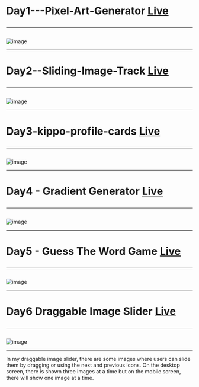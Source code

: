 # Day1---Pixel-Art-Generator  [Live](https://adarshrai0.github.io/30-days-of-javascript/Day1%20-%20Pixel-Art-Generator) <hr>
![image](https://user-images.githubusercontent.com/91651054/219864000-c39aaf42-530d-40db-87cf-1c409adde188.png)
<hr>

# Day2--Sliding-Image-Track  [Live](https://adarshrai0.github.io/30-days-of-javascript/Day2%20-%20Sliding-Image-Track) <hr>
![image](https://user-images.githubusercontent.com/91651054/231468757-2f0ba827-1d5e-4c15-bf9e-826e32463536.png)
<hr>

# Day3-kippo-profile-cards [Live](https://adarshrai0.github.io/30-days-of-javascript/Day3%20-%20Kippo-profile-cards) <hr>
![image](https://user-images.githubusercontent.com/91651054/231469463-dd479b1f-4e5d-427c-b237-aaaba2593983.png)
<hr>

# Day4 - Gradient Generator [Live](https://adarshrai0.github.io/30-days-of-javascript/Day4%20-%20Gradient%20Generator) <hr>
![image](https://user-images.githubusercontent.com/91651054/231477153-d506af0d-3ca9-4507-99ce-4bcdc8693957.png)
<hr>

# Day5 - Guess The Word Game [Live](https://adarshrai0.github.io/30-days-of-javascript/Day5%20-%20Guess%20The%20Word%20Game) <hr>
![image](https://user-images.githubusercontent.com/91651054/231805552-6c93729b-dc33-484e-8d17-f5b7d33b0a55.png)
<hr>

# Day6 Draggable Image Slider [Live](https://dragable-img-slider.netlify.app/) <hr>

![image](https://github.com/AdarshRai0/100-Days-100-Js-Project/assets/91651054/8ce584b3-81bc-4a32-96aa-a4e6dd2f6818)
<hr>
<p>In my draggable image slider, there are some images where users can slide them by dragging or using the next and previous icons. On the desktop screen,
there is shown three images at a time but on the mobile screen, there will show one image at a time.</p>

